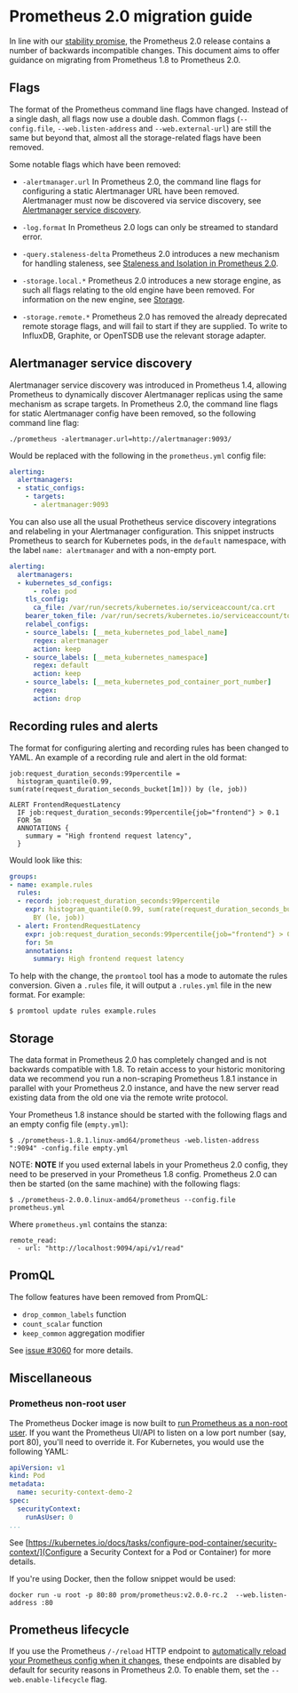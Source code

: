 # Prometheus 2.0 migration guide

In line with our [stability promise](https://prometheus.io/blog/2016/07/18/prometheus-1-0-released/#fine-print), the Prometheus 2.0 release contains
a number of backwards incompatible changes.  This document aims to offer guidance on
migrating from Prometheus 1.8 to Prometheus 2.0.

## Flags

The format of the Prometheus command line flags have changed.  Instead of a
single dash, all flags now use a double dash. Common flags (`--config.file`,
`--web.listen-address` and `--web.external-url`) are still the same but beyond
that, almost all the storage-related flags have been removed.

Some notable flags which have been removed:
- `-alertmanager.url` In Prometheus 2.0, the command line flags for configuring
  a static Alertmanager URL have been removed.  Alertmanager must now be
  discovered via service discovery, see [Alertmanager service discovery](#amsd).

- `-log.format` In Prometheus 2.0 logs can only be streamed to standard error.

- `-query.staleness-delta` Prometheus 2.0 introduces a new mechanism for
  handling staleness, see [Staleness and Isolation in Prometheus 2.0](https://www.youtube.com/watch?v=GcTzd2CLH7I).

- `-storage.local.*` Prometheus 2.0 introduces a new storage engine, as such all
  flags relating to the old engine have been removed.  For information on the
  new engine, see [Storage](#storage).

- `-storage.remote.*` Prometheus 2.0 has removed the already deprecated remote
  storage flags, and will fail to start if they are supplied.  To write to
  InfluxDB, Graphite, or OpenTSDB use the relevant storage adapter.

## Alertmanager service discovery

Alertmanager service discovery was introduced in Prometheus 1.4, allowing Prometheus
to dynamically discover Alertmanager replicas using the same mechanism as scrape
targets.  In Prometheus 2.0, the command line flags for static Alertmanager config
have been removed, so the following command line flag:

```
./prometheus -alertmanager.url=http://alertmanager:9093/
```

Would be replaced with the following in the `prometheus.yml` config file:

```yml
alerting:
  alertmanagers:
  - static_configs:
    - targets:
      - alertmanager:9093
```

You can also use all the usual Prothetheus service discovery integrations and
relabeling in your Alertmanager configuration.  This snippet instructs
Prometheus to search for Kubernetes pods, in the `default` namespace, with the
label `name: alertmanager` and with a non-empty port.

```yml
alerting:
  alertmanagers:
  - kubernetes_sd_configs:
      - role: pod
    tls_config:
      ca_file: /var/run/secrets/kubernetes.io/serviceaccount/ca.crt
    bearer_token_file: /var/run/secrets/kubernetes.io/serviceaccount/token
    relabel_configs:
    - source_labels: [__meta_kubernetes_pod_label_name]
      regex: alertmanager
      action: keep
    - source_labels: [__meta_kubernetes_namespace]
      regex: default
      action: keep
    - source_labels: [__meta_kubernetes_pod_container_port_number]
      regex:
      action: drop
```

## Recording rules and alerts

The format for configuring alerting and recording rules has been changed to YAML.
An example of a recording rule and alert in the old format:

```
job:request_duration_seconds:99percentile =
  histogram_quantile(0.99, sum(rate(request_duration_seconds_bucket[1m])) by (le, job))

ALERT FrontendRequestLatency
  IF job:request_duration_seconds:99percentile{job="frontend"} > 0.1
  FOR 5m
  ANNOTATIONS {
    summary = "High frontend request latency",
  }
```

Would look like this:

```yml
groups:
- name: example.rules
  rules:
  - record: job:request_duration_seconds:99percentile
    expr: histogram_quantile(0.99, sum(rate(request_duration_seconds_bucket[1m]))
      BY (le, job))
  - alert: FrontendRequestLatency
    expr: job:request_duration_seconds:99percentile{job="frontend"} > 0.1
    for: 5m
    annotations:
      summary: High frontend request latency
```

To help with the change, the `promtool` tool has a mode to automate the rules conversion.  Given a `.rules` file, it will output a `.rules.yml` file in the
new format. For example:

```
$ promtool update rules example.rules
```

## Storage

The data format in Prometheus 2.0 has completely changed and is not backwards
compatible with 1.8. To retain access to your historic monitoring data we recommend
you run a non-scraping Prometheus 1.8.1 instance in parallel with your Prometheus 2.0
instance, and have the new server read existing data from the old one via the
remote write protocol.

Your Prometheus 1.8 instance should be started with the following flags and an
empty config file (`empty.yml`):

```
$ ./prometheus-1.8.1.linux-amd64/prometheus -web.listen-address ":9094" -config.file empty.yml
```

NOTE: **NOTE** If you used external labels in your Prometheus 2.0 config, they need to be
preserved in your Prometheus 1.8 config.
Prometheus 2.0 can then be started (on the same machine) with the following flags:

```
$ ./prometheus-2.0.0.linux-amd64/prometheus --config.file prometheus.yml
```

Where `prometheus.yml` contains the stanza:

```
remote_read:
  - url: "http://localhost:9094/api/v1/read"
```

## PromQL

The follow features have been removed from PromQL:

- `drop_common_labels` function
- `count_scalar` function
- `keep_common` aggregation modifier

See [issue #3060](https://github.com/prometheus/prometheus/issues/3060) for more
details.

## Miscellaneous

### Prometheus non-root user

The Prometheus Docker image is now built to [run Prometheus
as a non-root user](https://github.com/prometheus/prometheus/pull/2859).  If you
want the Prometheus UI/API to listen on a low port number (say, port 80), you'll
need to override it.  For Kubernetes, you would use the following YAML:

```yml
apiVersion: v1
kind: Pod
metadata:
  name: security-context-demo-2
spec:
  securityContext:
    runAsUser: 0
...
```

See [https://kubernetes.io/docs/tasks/configure-pod-container/security-context/](Configure a Security Context for a Pod or Container)
for more details.

If you're using Docker, then the follow snippet would be used:

```
docker run -u root -p 80:80 prom/prometheus:v2.0.0-rc.2  --web.listen-address :80
```

## Prometheus lifecycle

If you use the Prometheus `/-/reload` HTTP endpoint to [automatically reload your
Prometheus config when it changes](https://www.weave.works/blog/prometheus-configmaps-continuous-deployment/),
these endpoints are disabled by default for security reasons in Prometheus 2.0.
To enable them, set the `--web.enable-lifecycle` flag.

